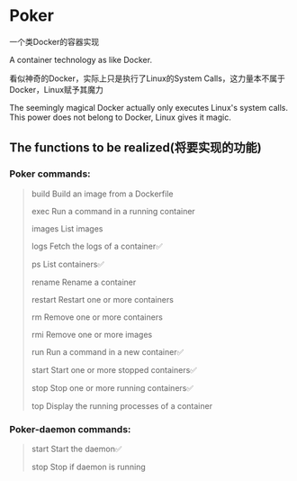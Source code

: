 # Poker

一个类Docker的容器实现

A container technology as like Docker.

看似神奇的Docker，实际上只是执行了Linux的System Calls，这力量本不属于Docker，Linux赋予其魔力

The seemingly magical Docker actually only executes Linux's system calls. This power does not belong to Docker, Linux gives it magic.

## The functions to be realized(将要实现的功能)

### Poker commands:

> build	Build an image from a Dockerfile
>
> exec	Run a command in a running container
>
> images	List images
>
> logs	Fetch the logs of a container✅
>
> ps	List containers✅
>
> rename	Rename a container
>
> restart	Restart one or more containers
>
> rm	Remove one or more containers
>
> rmi	Remove one or more images
>
> run	Run a command in a new container✅
>
> start Start one or more stopped containers✅
>
> stop	Stop one or more running containers✅
>
> top	Display the running processes of a container
>

### Poker-daemon commands: 

> start	Start the daemon✅
>
> stop	Stop if daemon is running
>

